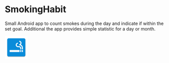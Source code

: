 # SmokingHabit
Small Android app to count smokes during the day and indicate if within the set goal.
Additional the app provides simple statistic for a day or month.

<img src="https://github.com/reger24/SmokingHabit/raw/main/app/src/main/res/mipmap-hdpi/ic_launcher.png">

